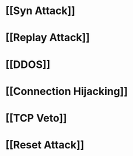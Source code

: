 
# [[Syn Attack]]

# [[Replay Attack]]

# [[DDOS]]


# [[Connection Hijacking]]

# [[TCP Veto]]


# [[Reset Attack]]


